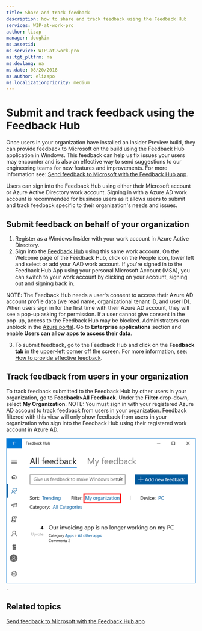 ```yaml
---
title: Share and track feedback 
description: how to share and track feedback using the Feedback Hub 
services: WIP-at-work-pro
author: lizap
manager: dougkim
ms.assetid: 
ms.service: WIP-at-work-pro
ms.tgt_pltfrm: na
ms.devlang: na
ms.date: 08/20/2018
ms.author: elizapo
ms.localizationpriority: medium
---
```


# Submit and track feedback using the Feedback Hub

Once users in your organization have installed an Insider Preview build, they can provide feedback to Microsoft on the build using the Feedback Hub application in Windows. This feedback can help us fix issues your users may encounter and is also an effective way to send suggestions to our engineering teams for new features and improvements. For more information see: [Send feedback to Microsoft with the Feedback Hub app](https://support.microsoft.com/en-us/help/4021566/windows-10-send-feedback-to-microsoft-with-feedback-hub-app).

Users can sign into the Feedback Hub using either their Microsoft account or Azure Active Directory work account. Signing in with a Azure AD work account is recommended for business users as it allows users to submit and track feedback specific to their organization's needs and issues. 

## Submit feedback on behalf of your organization
1. Register as a Windows Insider with your work account in Azure Active Directory.
2. Sign into the [Feedback Hub](insiderhub://home/) using this same work account. On the Welcome page of the Feedback Hub, click on the People icon, lower left and select or add your AAD work account. If you're signed in to the Feedback Hub App using your personal Microsoft Account (MSA), you can switch to your work account by clicking on your account, signing out and signing back in.

NOTE: The Feedback Hub needs a user's consent to access their Azure AD account profile data (we read name, organizational tenant ID, and user ID). When users sign in for the first time with their Azure AD account, they will see a pop-up asking for permission. If a user cannot give consent in the pop-up, access to the Feedback Hub may be blocked. Administrators can unblock in the [Azure portal](https://portal.azure.com/). Go to __Enterprise applications__ section and enable __Users can allow apps to access their data__. 

3. To submit feedback, go to the Feedback Hub and click on the __Feedback tab__ in the upper-left corner off the screen. For more information, see: [How to provide effective feedback](https://insider.windows.com/en-us/how-to-feedback/).  

## Track feedback from users in your organization
To track feedback submitted to the Feedback Hub by other users in your organization, go to __Feedback>All Feedback__. Under the __Filter__ drop-down, select __My Organization__. 
NOTE: You must sign in with your registered Azure AD account to track feedback from users in your organization. Feedback filtered with this view will only show feedback from users in your organization who sign into the Feedback Hub using their registered work account in Azure AD. 

![organizational feedback](images/wip-4-biz-feedback.png "organizational feedback"). 

## Related topics
[Send feedback to Microsoft with the Feedback Hub app](https://support.microsoft.com/en-us/help/4021566/windows-10-send-feedback-to-microsoft-with-feedback-hub-app)

